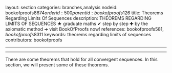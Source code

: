 layout: section
categories: branches,analysis
nodeid: bookofproofs$8674
orderid: 500
parentid: bookofproofs$126
title: Theorems Regarding Limits Of Sequences
description: THEOREMS REGARDING LIMITS OF SEQUENCES &#9733; graduate maths &#10004; step by step &#10010; by the axiomatic method &#10140; visit BookOfProofs now!
references: bookofproofs$581,bookofproofs$8311
keywords: theorems regarding limits of sequences
contributors: bookofproofs

---


---

There are some theorems that hold for all convergent sequences. In this section, we will present some of these theorems.
